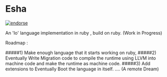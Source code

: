 Esha
====

[![endorse](https://api.coderwall.com/pankajdoharey/endorsecount.png)](https://coderwall.com/pankajdoharey)


An 'Io' language implementation in ruby , build on ruby. (Work in Progress)

Roadmap : 

#####1) Make enough language that it starts working on ruby,
#####2) Eventually Write Migration code to compile the runtime using LLVM into machine code and make the runtime as machine code.
#####3) Add extensions to Eventually Boot the language in itself. .... (A remote Dream)